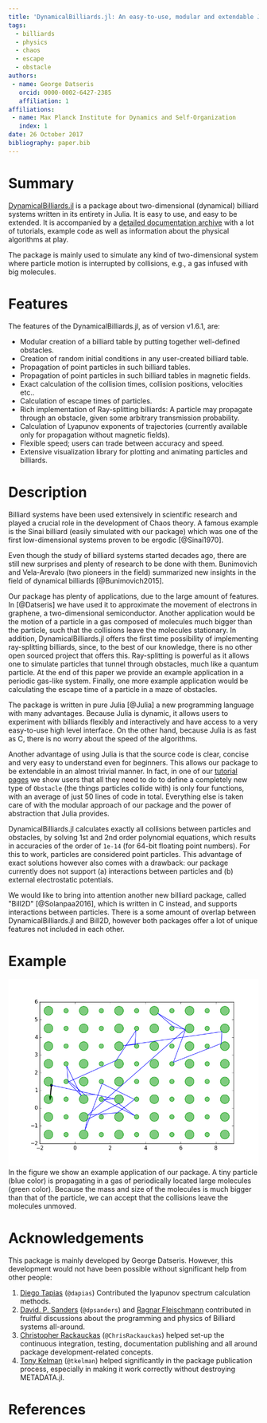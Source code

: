 ```yaml
---
title: 'DynamicalBilliards.jl: An easy-to-use, modular and extendable Julia package for Dynamical Billiard systems in two dimensions.'
tags:
  - billiards
  - physics
  - chaos
  - escape
  - obstacle
authors:
 - name: George Datseris
   orcid: 0000-0002-6427-2385
   affiliation: 1
affiliations:
 - name: Max Planck Institute for Dynamics and Self-Organization
   index: 1
date: 26 October 2017
bibliography: paper.bib
---
```


# Summary

[DynamicalBilliards.jl](http://orcid.org/0000-0002-6427-2385) is a package about
two-dimensional (dynamical) billiard systems written in its entirety in Julia. It is easy to use, and easy to
be extended. It is accompanied by a [detailed documentation archive](https://juliadynamics.github.io/DynamicalBilliards.jl/stable/) with a lot of tutorials, example code as well as information about the physical algorithms at play.

The package is mainly used to simulate any kind of two-dimensional system where particle motion is interrupted by collisions, e.g., a gas infused with big molecules.

# Features
The features of the DynamicalBilliards.jl, as of version v1.6.1, are:

* Modular creation of a billiard table by putting together well-defined obstacles.
* Creation of random initial conditions in any user-created billiard table.
* Propagation of point particles in such billiard tables.
* Propagation of point particles in such billiard tables in magnetic fields.
* Exact calculation of the collision times, collision positions, velocities etc..
* Calculation of escape times of particles.
* Rich implementation of Ray-splitting billiards: A particle may propagate through an obstacle, given some arbitrary transmission probability.
* Calculation of Lyapunov exponents of trajectories (currently available only for propagation without magnetic fields).
* Flexible speed; users can trade between accuracy and speed.
* Extensive visualization library for plotting and animating particles and billiards.


# Description
Billiard systems have been used extensively in scientific research and played a
crucial role in the development of Chaos theory. A famous example is the Sinai billiard
(easily simulated with our package) which was one of the first low-dimensional systems proven to be ergodic [@Sinai1970].

Even though the study of billiard systems started decades ago, there are still new
surprises and plenty of research to be done with them. Bunimovich and Vela-Arevalo (two pioneers in the field) summarized new insights in the field of dynamical billiards [@Bunimovich2015].

Our package has plenty of applications, due to the large amount of features. In [@Datseris] we have used it to approximate the movement of electrons in graphene, a two-dimensional semiconductor. Another application would be the motion of a particle in a gas composed of molecules much bigger than the particle, such that the collisions leave the molecules stationary. In addition, DynamicalBilliards.jl offers the first time possibility
of implementing ray-splitting billiards, since, to the best of our knowledge, there is no other open sourced project that offers this. Ray-splitting is powerful as it allows one to simulate particles that tunnel through obstacles, much like a quantum particle. At the end of this paper we provide an example application in a periodic gas-like system. Finally, one more example application would be calculating the escape time of a particle in a maze of obstacles.

The package is written in pure Julia [@Julia] a new programming language with many advantages.
Because Julia is dynamic, it allows users to experiment with billiards flexibly and interactively and have access to a very easy-to-use high level interface.
On the other hand, because Julia is as fast as C, there is no worry about the speed of the algorithms.

Another advantage of using Julia is that the source code is clear, concise and very easy to understand even for beginners. This allows our package to be extendable in an almost trivial manner. In fact, in one of our [tutorial pages](https://juliadynamics.github.io/DynamicalBilliards.jl/latest/tutorials/own_obstacle/) we show users that all they need to do to define a completely new type of `Obstacle` (the things particles collide with) is only four functions, with an average of just 50 lines of code in total. Everything else is taken care of with the modular approach of our package and the power of abstraction that Julia provides.

DynamicalBilliards.jl calculates exactly all collisions between particles and obstacles, by solving 1st and 2nd order polynomial equations, which results in accuracies of the order of `1e-14` (for 64-bit floating point numbers). For this to work, particles are considered point particles. This advantage of exact solutions however also comes with a drawback: our package currently does not support (a) interactions between particles and (b) external electrostatic potentials.

We would like to bring into attention another new billiard package, called "Bill2D" [@Solanpaa2016], which is written in C instead, and supports interactions between particles. There is a some amount of overlap between DynamicalBilliards.jl and Bill2D, however both packages offer a lot of unique features not included in each other.

# Example
![Periodic Billiard](periodic_billiard.png)
In the figure we show an example application of our package. A tiny particle (blue color) is propagating in
a gas of periodically located large molecules (green color). Because the mass and size of the molecules is much bigger than that of the particle, we can accept that the collisions leave the molecules unmoved.

# Acknowledgements
This package is mainly developed by George Datseris. However, this development would not have been possible without significant help from other people:

1. [Diego Tapias](https://github.com/dapias) (`@dapias`) Contributed the lyapunov spectrum calculation methods.
1. [David. P. Sanders](https://github.com/dpsanders) (`@dpsanders`) and [Ragnar Fleischmann](https://www.ds.mpg.de/person/20199/118124) contributed in fruitful discussions about the programming and physics of Billiard systems all-around.
2. [Christopher Rackauckas](https://github.com/ChrisRackauckas) (`@ChrisRackauckas`) helped set-up the continuous integration, testing, documentation publishing and all around package development-related concepts.
3. [Tony Kelman](https://github.com/tkelman) (`@tkelman`) helped significantly in the package publication process, especially in making it work correctly without destroying METADATA.jl.

# References

